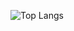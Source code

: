 ![Top Langs](https://github-readme-stats-sigma-five.vercel.app/api/top-langs/?username=fqkammona&hide=Cmake,Makefile,TypeScript&langs_count=7)
<!--
**fqkammona/fqkammona** is a ✨ _special_ ✨ repository because its `README.md` (this file) appears on your GitHub profile.
[![GitHub Streak](https://streak-stats.demolab.com/?user=fqkammona&theme=gotham)](https://git.io/streak-stats)


Here are some ideas to get you started:
[![GitHub Streak](https://streak-stats.demolab.com/?user=fqkammona&theme=tokyonight)](https://git.io/streak-stats)

[![GitHub Streak](https://streak-stats.demolab.com/?user=fqkammona)](https://git.io/streak-stats)
- 🔭 I’m currently working on ...
- 🌱 I’m currently learning ...
- 👯 I’m looking to collaborate on ...
- 🤔 I’m looking for help with ...
- 💬 Ask me about ...
- 📫 How to reach me: ...
- 😄 Pronouns: ...
- ⚡ Fun fact: ...
-->
